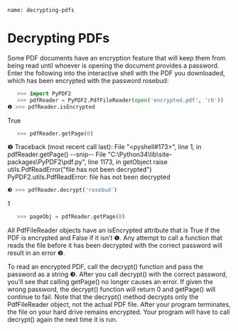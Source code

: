 ```ngMeta
name: decrypting-pdfs
```
# Decrypting PDFs
Some PDF documents have an encryption feature that will keep them from being read until whoever is opening the document provides a password. Enter the following into the interactive shell with the PDF you downloaded, which has been encrypted with the password rosebud:

```python
   >>> import PyPDF2
   >>> pdfReader = PyPDF2.PdfFileReader(open('encrypted.pdf', 'rb'))
❶ >>> pdfReader.isEncrypted
```
   True
```python
   >>> pdfReader.getPage(0)
```
❷ Traceback (most recent call last):
     File "<pyshell#173>", line 1, in <module>
       pdfReader.getPage()
     --snip--
     File "C:\Python34\lib\site-packages\PyPDF2\pdf.py", line 1173, in getObject
       raise utils.PdfReadError("file has not been decrypted")
   PyPDF2.utils.PdfReadError: file has not been decrypted
```python
❸ >>> pdfReader.decrypt('rosebud')
```
   1
```python
   >>> pageObj = pdfReader.getPage(0)
```
All PdfFileReader objects have an isEncrypted attribute that is True if the PDF is encrypted and False if it isn’t ❶. Any attempt to call a function that reads the file before it has been decrypted with the correct password will result in an error ❷.

To read an encrypted PDF, call the decrypt() function and pass the password as a string ❸. After you call decrypt() with the correct password, you’ll see that calling getPage() no longer causes an error. If given the wrong password, the decrypt() function will return 0 and getPage() will continue to fail. Note that the decrypt() method decrypts only the PdfFileReader object, not the actual PDF file. After your program terminates, the file on your hard drive remains encrypted. Your program will have to call decrypt() again the next time it is run.


